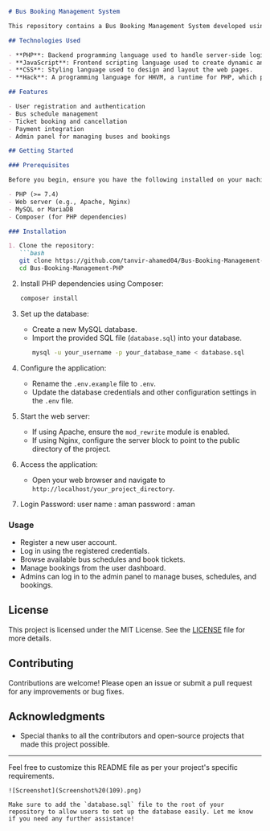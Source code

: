 
```markdown
# Bus Booking Management System

This repository contains a Bus Booking Management System developed using various web technologies. The system allows users to book bus tickets, manage bookings, and view available buses. It is a comprehensive solution for bus operators and passengers to streamline the booking process.

## Technologies Used

- **PHP**: Backend programming language used to handle server-side logic.
- **JavaScript**: Frontend scripting language used to create dynamic and interactive web pages.
- **CSS**: Styling language used to design and layout the web pages.
- **Hack**: A programming language for HHVM, a runtime for PHP, which provides additional features and improvements.

## Features

- User registration and authentication
- Bus schedule management
- Ticket booking and cancellation
- Payment integration
- Admin panel for managing buses and bookings

## Getting Started

### Prerequisites

Before you begin, ensure you have the following installed on your machine:

- PHP (>= 7.4)
- Web server (e.g., Apache, Nginx)
- MySQL or MariaDB
- Composer (for PHP dependencies)

### Installation

1. Clone the repository:
   ```bash
   git clone https://github.com/tanvir-ahamed04/Bus-Booking-Management-PHP.git
   cd Bus-Booking-Management-PHP
   ```

2. Install PHP dependencies using Composer:
   ```bash
   composer install
   ```

3. Set up the database:
   - Create a new MySQL database.
   - Import the provided SQL file (`database.sql`) into your database.
     ```bash
     mysql -u your_username -p your_database_name < database.sql
     ```

4. Configure the application:
   - Rename the `.env.example` file to `.env`.
   - Update the database credentials and other configuration settings in the `.env` file.

5. Start the web server:
   - If using Apache, ensure the `mod_rewrite` module is enabled.
   - If using Nginx, configure the server block to point to the public directory of the project.

6. Access the application:
   - Open your web browser and navigate to `http://localhost/your_project_directory`.
7. Login Password:
                     user name : aman
                     password  : aman

### Usage

- Register a new user account.
- Log in using the registered credentials.
- Browse available bus schedules and book tickets.
- Manage bookings from the user dashboard.
- Admins can log in to the admin panel to manage buses, schedules, and bookings.

## License

This project is licensed under the MIT License. See the [LICENSE](LICENSE) file for more details.

## Contributing

Contributions are welcome! Please open an issue or submit a pull request for any improvements or bug fixes.

## Acknowledgments

- Special thanks to all the contributors and open-source projects that made this project possible.

---

Feel free to customize this README file as per your project's specific requirements.
```
![Screenshot](Screenshot%20(109).png)

Make sure to add the `database.sql` file to the root of your repository to allow users to set up the database easily. Let me know if you need any further assistance!
